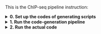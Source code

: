 This is the ChIP-seq pipeline instruction:

<details>
  <summary><b>0. Set up the codes of generating scripts</b></summary>

You can create a soft link to all the scripts and genome references in the ~phe folders if you haven't ever done that.

`ln -s ~phe/programs ~/programs; ln -s ~phe/genomes ~/genomes`

</details>

<details>
  <summary><b>1. Run the code-generation pipeline</b></summary>
 
## 1.1 Organize the fastq files in subfolders
If there are only fastq.gz files in subfolders, run `gunzip */*.gz` to extract them

The files you have should look like this

![image](https://github.com/brianpenghe/CodeGenerator/assets/4110443/de9a822b-a975-48a2-8366-369a204b7f15)


## 1.2 Create a file list (filename 'test' here)
One simple way to do it is `ls > test` and delete the line containing 'test'

The 'test' file should contain all the folder names

![image](https://github.com/brianpenghe/CodeGenerator/assets/4110443/0a8de9c2-7241-4be3-86df-dbd41e9b1452)


## 1.3 Run the code generator


`~/programs/LocalCodeGeneratorYichengChIP.sh test dm6 50 SE`

`test` is the file containing all the folder names. `dm6` is the name of the reference genome. `50` is the read length to trim to. `SE` means single-ended (paired-end reads are currently not supported for this tutorial). One thing to notice is that, although this pipeline uses R1 of paired-end reads for analysis as single-end reads, some protocols of strand-specific totalRNA-seq reads the fragment from R2, which is on the opposite strand. To account for that, manual flipping of the strand +/- may be necessary.

Then you should see these messages after cleaning old files and generating script files.

![image](https://github.com/brianpenghe/CodeGenerator/assets/4110443/88ec019d-501a-4a5b-a965-54745eb6f2f9)

</details>

<details>
  <summary><b>2. Run the actual code</b></summary>
    
## 2.1 Trim reads in fastq files

The codes for fastq trimming and other tasks are stored in the file named `testcode`.

### 2.1.1 Use the screen commands
#### 2.1.1.0 Introduction
Screen is a method to let time-consuming commands run without needing to connect to the server all the time.

A detailed description can be found [here](https://linuxize.com/post/how-to-use-linux-screen/).

A screen is like a dream created in [Reception](https://www.imdb.com/title/tt7311298/). It runs by itself but depends on your physical world (the running server). It can also read and write your files directly.

The five most useful screen commands are:

1. To create a screen session named 'Yicheng' and enter it, `screen -S Yicheng`

2. To exit a screen session, ctrl + a then d

3. To re-enter a screen session, `screen -r Yicheng` or `screen -r` when there's only one session

4. To re-enter an attached screen session (some other tabs connected to it etc.), `screen -dr Yicheng`

5. To scroll up and down in a screen session, ctrl + a then press Esc. Press again to exit scrolling mode

#### 2.1.1.1 Enter a screen
Make sure you are inside a screen (ctrl + a then press d to exit). If not or exited, re-enter using the 3rd or 4th command introduced above. 

### 2.1.2 Paste trimming codes
The trimming codes are stored in the file named `testcode`, which also contains other commands.

To read it more conveniently, you can download the `testcode` file to your local computer or move to your public directory and read from a browser.

Copy the part for trimming (see highlighted below, one command line for one file) and paste them into the terminal to start trimming.

The commands will run in parallel, which you can inspect by typing `htop` (or `top` or `lsof ./` if no htop installed).

![image](https://user-images.githubusercontent.com/4110443/177880770-7fdf79ec-52e6-43c8-b8d6-8b15310af312.png)

## 2.2 Uniquely align to genome and vectors

### 2.2.1 Run alighment codes

After 2.1 finishes, run these four commands:
```
#genome

condor_submit bowtie231117.14.19.22.504931482.condor
#vectors

condor_submit bowtie231117.14.19.22.504931482.2.condor
```

After job submission, you can inspect the running threads using `condor_q`


### 2.2.2 Index alignment files

After 2.2.1 finishes, run these
```
./testcodePostBowtie
./testcodePostBowtie2
```

These will index the bam files

You may also explore peak callers for ATAC-seq data using eRange, F-seq, HOMER, hotspot2 etc. These codes were stored in `testcode*`

### 2.2.3 Extract mapping stats

Run these commands after mapping is finished
```
./testcodePostBowtieStat231117.14.19.22.504931482
```

## 2.3 Downstream analysis

### 2.3.1 Calculate enrichment profiles

You will use the template below to call bamCompare. Create an `Enrichment.sh` file (you can type `nano Enrichment.sh`) and then make it executable by `sudo chmod a+rwx`.

The template is here:

```
#!/bin/sh
#define sample names
Input1=Sample_22822_ChIP_input_1_Sample_22822_ChIP_input_1.dm3.50mer.unique.dup.nochrM.bam
ChIP1=Sample_22823_ChIP_IP_1_Sample_22823_ChIP_IP_1.dm3.50mer.unique.dup.nochrM.bam
Input2=Sample_22824_ChIP_input_2_Sample_22824_ChIP_input_2.dm3.50mer.unique.dup.nochrM.bam
ChIP2=Sample_22825_ChIP_IP_2_Sample_22825_ChIP_IP_2.dm3.50mer.unique.dup.nochrM.bam

#two commands below, each for one pair of sample+input.
/woldlab/castor/proj/genome/programs/deepTools-2.4.2_develop/bin/bamCompare -b1 $ChIP1 -b2 $Input1 \
    -of "bigwig" -o $ChIP1.Enrichment.bigWig --binSize 10 -bl \
     /woldlab/castor/proj/genome/bowtie-indexes/dm3-blacklist.bed -p 8 &
/woldlab/castor/proj/genome/programs/deepTools-2.4.2_develop/bin/bamCompare -b1 $ChIP2 -b2 $Input2 \
    -of "bigwig" -o $ChIP2.Enrichment.bigWig --binSize 10 -bl \
     /woldlab/castor/proj/genome/bowtie-indexes/dm3-blacklist.bed -p 8 &
```

### 2.3.2 Make bedgraph files

Similarly, create a `bedgraph.sh` file using this template:

```
#!/bin/sh
ls *vectoronly*.bam | rev | cut -d. -f2- | rev > bams

for i in 10 100 1000
    do 
        while read bam
            do 
              /woldlab/castor/proj/genome/programs/deepTools-2.4.2_develop/bin/bamCoverage \
             -b $bam.bam  -of bedgraph -bs $i -o $bam.$i.bg4 
              /woldlab/castor/proj/genome/programs/deepTools-2.4.2_develop/bin/bamCoverage \
             -b $bam.bam  -of bedgraph -bs $i --samFlagInclude 16 -o $bam.$i.Minus.bg4
              /woldlab/castor/proj/genome/programs/deepTools-2.4.2_develop/bin/bamCoverage \
             -b $bam.bam  -of bedgraph -bs $i --samFlagExclude 16 -o $bam.$i.Plus.bg4
            done<bams
    done

for i in 10 100 1000
    do
        ls *.$i.*bg4 > bg4.$i.list
        while read bg4
            do
                awk -vOFS="\t" '{ print $1, $2, $3, ".", $4 }' $bg4 > signal.bed
                bedops --chop $i signal.bed | bedmap --echo --echo-map-score - signal.bed \
                       | sed -e 's/|/\t/g' > $bg4.chopped.bg4
            done<bg4.$i.list
    done
```

### 2.3.3 Calculate transposon coverage

Similarly, create a `transposon.sh` file using this template:

```
#!/bin/bash
 for i in 10 50 100 500 1000
do
while read bam
do
/woldlab/castor/proj/genome/programs/deepTools-2.4.2_develop/bin/bamCoverage -b $bam  -of bedgraph -bs $i --region chr2
R:6256844-6499214  -o $bam.$i.42AB.bg4; /woldlab/castor/proj/genome/programs/deepTools-2.4.2_develop/bin/bamCoverage -b
 $bam  -of bedgraph -bs $i --region chr2R:2144349-2386719  --samFlagInclude 16 -o $bam.$i.42AB.Minus.bg4; 
/woldlab/castor/proj/genome/programs/deepTools-2.4.2_develop/bin/bamCoverage -b $bam  -of bedgraph -bs $i --region chr2
R:6256844-6499214  --samFlagExclude 16 -o $bam.$i.42AB.Plus.bg4

/woldlab/castor/proj/genome/programs/deepTools-2.4.2_develop/bin/bamCoverage -b $bam  -of bedgraph -bs $i --region chrX
:21521148-21560880  -o $bam.$i.20A.bg4; /woldlab/castor/proj/genome/programs/deepTools-2.4.2_develop/bin/bamCoverage -b
 $bam  -of bedgraph -bs $i --region chrX:21392175-21431907  --samFlagInclude 16 -o $bam.$i.20A.Minus.bg4;
/woldlab/castor/proj/genome/programs/deepTools-2.4.2_develop/bin/bamCoverage -b $bam  -of bedgraph -bs $i --region chrX
:21521148-21560880  --samFlagExclude 16 -o $bam.$i.20A.Plus.bg4

awk -vOFS="\t" '{ print $1, $2, $3, ".", $4 }' $bam.$i.42AB.Minus.bg4 > signal.bed; bedops --chop $i signal.bed | bedma
p --echo --echo-map-score - signal.bed | sed -e 's/|/\t/g' > $bam.$i.42AB.Minus.bg4chopped.bg4;
awk -vOFS="\t" '{ print $1, $2, $3, ".", $4 }' $bam.$i.42AB.Plus.bg4 > signal.bed; bedops --chop $i signal.bed | bedmap
 --echo --echo-map-score - signal.bed | sed -e 's/|/\t/g' > $bam.$i.42AB.Plus.bg4chopped.bg4;
awk -vOFS="\t" '{ print $1, $2, $3, ".", $4 }' $bam.$i.42AB.bg4 > signal.bed; bedops --chop $i signal.bed | bedmap --ec
ho --echo-map-score - signal.bed | sed -e 's/|/\t/g' > $bam.$i.42AB.bg4chopped.bg4;

awk -vOFS="\t" '{ print $1, $2, $3, ".", $4 }' $bam.$i.20A.Minus.bg4 > signal.bed; bedops --chop $i signal.bed | bedmap
 --echo --echo-map-score - signal.bed | sed -e 's/|/\t/g' > $bam.$i.20A.Minus.bg4chopped.bg4;
awk -vOFS="\t" '{ print $1, $2, $3, ".", $4 }' $bam.$i.20A.Plus.bg4 > signal.bed; bedops --chop $i signal.bed | bedmap 
--echo --echo-map-score - signal.bed | sed -e 's/|/\t/g' > $bam.$i.20A.Plus.bg4chopped.bg4;
awk -vOFS="\t" '{ print $1, $2, $3, ".", $4 }' $bam.$i.20A.bg4 > signal.bed; bedops --chop $i signal.bed | bedmap --ech
o --echo-map-score - signal.bed | sed -e 's/|/\t/g' > $bam.$i.20A.bg4chopped.bg4;


done<<<$(ls *dm6.50mer.unique.dup.bam)
done

```

</details>
